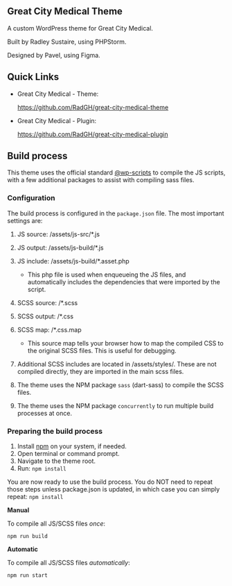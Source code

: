 Great City Medical Theme
-

A custom WordPress theme for Great City Medical.

Built by Radley Sustaire, using PHPStorm.

Designed by Pavel, using Figma.

## Quick Links

- Great City Medical - Theme:

   https://github.com/RadGH/great-city-medical-theme

- Great City Medical - Plugin:

    https://github.com/RadGH/great-city-medical-plugin

## Build process

This theme uses the official standard [@wp-scripts](https://github.com/WordPress/gutenberg/blob/trunk/packages/scripts/README.md) to compile the JS scripts, with a few additional packages to assist with compiling sass files.

### Configuration

The build process is configured in the `package.json` file. The most important settings are:

1. JS source: /assets/js-src/*.js
2. JS output: /assets/js-build/*.js
3. JS include: /assets/js-build/*.asset.php
   * This php file is used when enqueueing the JS files, and automatically includes the dependencies that were imported by the script.

5. SCSS source: /\*.scss
5. SCSS output: /\*.css
6. SCSS map: /\*.css.map
   * This source map tells your browser how to map the compiled CSS to the original SCSS files. This is useful for debugging. 

7. Additional SCSS includes are located in /assets/styles/. These are not compiled directly, they are imported in the main scss files.
8. The theme uses the NPM package `sass` (dart-sass) to compile the SCSS files.
9. The theme uses the NPM package `concurrently` to run multiple build processes at once.

### Preparing the build process

1. Install [npm](https://docs.npmjs.com/downloading-and-installing-node-js-and-npm) on your system, if needed.
2. Open terminal or command prompt.
3. Navigate to the theme root.
3. Run: `npm install`

You are now ready to use the build process. You do NOT need to repeat those steps unless package.json is updated, in which case you can simply repeat: `npm install`

**Manual**

To compile all JS/SCSS files _once_:

    npm run build

**Automatic**

To compile all JS/SCSS files _automatically_:

    npm run start

